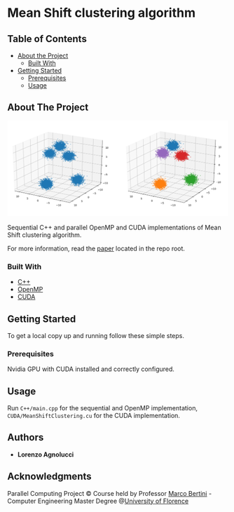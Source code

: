 # Mean Shift clustering algorithm


## Table of Contents

* [About the Project](#about-the-project)
  * [Built With](#built-with)
* [Getting Started](#getting-started)
  * [Prerequisites](#prerequisites)
  * [Usage](#usage)


## About The Project
![Clustering example](https://github.com/LorenzoAgnolucci/MeanShiftClustering/blob/master/latex/paper_mean_shift_PC/img/example_combined.png)

Sequential C++ and parallel OpenMP and CUDA implementations of Mean Shift clustering algorithm.

For more information, read the [paper](paper_mean_shift_PC.pdf) located in the repo root.

### Built With

* [C++](https://github.com/LorenzoAgnolucci/MeanShiftClustering/blob/master/latex/paper_mean_shift_PC/img/teach_yourself_C%2B%2B_in_21_days.png)
* [OpenMP](https://www.openmp.org)
* [CUDA](https://developer.nvidia.com/cuda-zone)


## Getting Started

To get a local copy up and running follow these simple steps.

### Prerequisites
Nvidia GPU with CUDA installed and correctly configured.

## Usage

Run ```C++/main.cpp``` for the sequential and OpenMP implementation, ```CUDA/MeanShiftClustering.cu``` for the CUDA implementation.

## Authors

* **Lorenzo Agnolucci**


## Acknowledgments
Parallel Computing Project © Course held by Professor [Marco Bertini](https://www.unifi.it/p-doc2-2019-0-A-2b333d2d3529-1.html) - Computer Engineering Master Degree @[University of Florence](https://www.unifi.it/changelang-eng.html)
